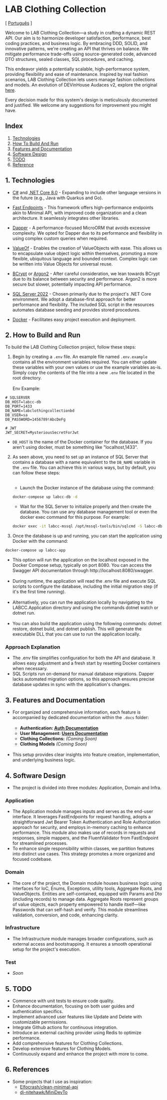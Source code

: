 ﻿
# LAB Clothing Collection
[ [Português](./.docs/README-PTBR.md) ]

Welcome to LAB Clothing Collection—a study in crafting a dynamic REST API. Our aim is to harmonize developer satisfaction, performance, best coding practices, and business logic. By embracing DDD, SOLID, and innovative patterns, we're creating an API that thrives on balance. We mitigate performance trade-offs using source-generated code, advanced DTO structures, sealed classes, SQL procedures, and caching.

This endeavor yields a potentially scalable, high-performance system, providing flexibility and ease of maintenance. Inspired by real fashion scenarios, LAB Clothing Collection lets users manage fashion collections and models. An evolution of DEVinHouse Audaces v2, explore the original [here](https://github.com/gmessiasc/LABCC-Back-End-Csharp).

Every decision made for this system's design is meticulously documented and justified. We welcome any suggestions for improvement you might have.

## Index
1. [Technologies](#1-technologies)
2. [How To Build And Run](#2-how-to-build-and-run)
3. [Features and Documentation](#3-features-and-documentation)
4. [Software Design](#4-software-design)
5. [TODO](#5-todo)
6. [Reference](#6-references)

## 1. Technologies

- [C#](https://learn.microsoft.com/pt-br/dotnet/csharp/tour-of-csharp/) and [.NET Core 8.0](https://dotnet.microsoft.com/pt-br/) -  Expanding to include other language versions in the future (e.g., Java with Quarkus and Go).

- [Fast Endpoints](https://fast-endpoints.com/) -  This framework offers high-performance endpoints akin to Minimal API, with improved code organization and a clean architecture. It seamlessly integrates other libraries.

- [Dapper](https://github.com/DapperLib/Dapper) -  A performance-focused MicroORM that avoids excessive complexity. We opted for Dapper due to its performance and flexibility in using complex custom queries when required.

- [ValueOf](https://github.com/mcintyre321/ValueOf) - Enables the creation of ValueObjects with ease. This allows us to encapsulate value object logic within themselves, promoting a more flexible, ubiquitous language and bounded context. Complex logic can be written into Value Objects for universal reuse.

- [BCrypt](https://github.com/BcryptNet/bcrypt.net) or [Argon2](https://github.com/mheyman/Isopoh.Cryptography.Argon2) - After careful consideration, we lean towards BCrypt due to its balance between security and performance. Argon2 is more secure but slower, potentially impacting API performance.

- [SQL Server 2022](https://www.microsoft.com/pt-br/sql-server/sql-server-2022) - Chosen primarily due to the project's .NET Core environment. We adopt a database-first approach for better performance and flexibility. The included SQL script in the resources automates database seeding and provides stored procedures.

- [Docker](https://www.docker.com/) - Facilitates easy project execution and deployment.

## 2. How to Build and Run

To build the LAB Clothing Collection project, follow these steps:

1. Begin by creating a `.env` file. An example file named `.env.example` contains all the environment variables required. You can either update these variables with your own values or use the example variables as-is. Simply copy the contents of the file into a new `.env` file located in the root directory.<br><br>Env Example:

```.env
# SQLSERVER
DB_HOST=labcc-db
DB_PORT=1433
DB_NAME=labclothingcollectionbd
DB_USER=sa
DB_PASSWORD=1456789!AbcDeFg

# JWT
JWT_SECRET=MysteriousSecretForJwt
```
-  `DB_HOST` is the name of the Docker container for the database. If you aren't using docker, must be something like "localhost,1433".

2. As seen above, you need to set up an instance of SQL Server that contains a database with a name equivalent to the `DB_NAME` variable in the `.env` file. You can achieve this in various ways, but by default, you can follow these steps:<br><br>
   - Launch the Docker instance of the database using the command: 
   ```bash
   docker-compose up labcc-db -d
   ```

   - Wait for the SQL Server to initialize properly and then create the database. You can use any database management tool or even the docker exec command for this purpose. For example:
   ```bash
   docker exec -it labcc-mssql /opt/mssql-tools/bin/sqlcmd -S labcc-db -U SA -P 1456789!AbcDeFg -Q 'CREATE DATABASE labclothingcollectionbd;'
   ```

3. Once the database is up and running, you can start the application using Docker with the command: 
```bash 
docker-compose up labcc-app
```
- This option will run the application on the localhost exposed in the Docker Compose setup, typically on port 8080. You can access the Swagger API documentation through http://localhost:8080/swagger.
<br><br>
- During runtime, the application will read the .env file and execute SQL scripts to configure the database, including the initial migration step (if it's the first time running).
<br><br>
- Alternatively, you can run the application locally by navigating to the LABCC.Application directory and using the commands dotnet watch or dotnet run.
<br><br>
- You can also build the application using the following commands: dotnet restore, dotnet build, and dotnet publish. This will generate the executable DLL that you can use to run the application locally.

### Approach Explanation
- The .env file simplifies configuration for both the API and database. It allows easy adjustment and a fresh start by resetting Docker containers when necessary.
- SQL Scripts run on-demand for manual database migrations. Dapper lacks automated migration options, so this approach ensures precise database updates in sync with the application's changes.

## 3. Features and Documentation

- For organized and comprehensive information, each feature is accompanied by dedicated documentation within the `.docs` folder:
<br><br>
  - **Authentication: [Auth Documentation](.docs/Auth.md)**
  - **User Management: [Users Documentation](.docs/Users.md)**
  - **Clothing Collections:** _(Coming Soon)_
  - **Clothing Models** _(Coming Soon)_
  <br><br>
- This setup provides clear insights into feature creation, implementation, and underlying business logic.

## 4. Software Design

- The project is divided into three modules: Application, Domain and Infra.

### Application

- The Application module manages inputs and serves as the end-user interface. It leverages FastEndpoints for request handling, adopts a straightforward Jwt Bearer Token Authentication and Role Authorization approach for security, and employs in-memory caching to enhance performance. This module also makes use of records in requests and responses, simple mappers, and the FluentValidator from FastEndpoint for streamlined processes.  
- To enhance single responsibility within classes, we partition features into distinct use cases. This strategy promotes a more organized and focused codebase.

### Domain

- The core of the project, the Domain module houses business logic using interfaces for IoC, Enums, Exceptions, utility tools, Aggregate Roots, and ValueObjects. Entities are self-contained, equipped with Params and Dto (including records) to manage data. Aggregate Roots represent groups of value objects, each property empowered to handle itself—like Passwords that can self-hash and verify. This module streamlines validation, conversion, and code, enhancing clarity.

### Infrastructure

- The Infrastructure module manages broader configurations, such as external access and bootstrapping. It ensures a smooth operational setup for the project's execution.

### Test

- _Soon_

## 5. TODO

- Commence with unit tests to ensure code quality.
- Enhance documentation, focusing on both user guides and authentication specifics.
- Implement advanced user features like Update and Delete with customizable permissions.
- Integrate Github actions for continuous integration.
- Introduce an external caching provider using Redis to optimize performance.
- Add comprehensive features for Clothing Collections.
- Develop extensive features for Clothing Models.
- Continuously expand and enhance the project with more to come.

## 6. References

- Some projects that I use as inspiration:
  - [Elfocrash/clean-minimal-api](https://github.com/Elfocrash/clean-minimal-api)
  - [dj-nitehawk/MiniDevTo](https://github.com/dj-nitehawk/MiniDevTo)